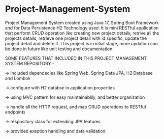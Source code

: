 # Project-Management-System

Project Management System created using Java 17, Spring Boot Framework and for Data Persistence H2 Technology used. It is mini RESTful application that perform CRUD operation like creating new project details, retrive all the projects details, retrieve one project detail with id specific, update the project detail and delete it. This project is in intial stage, more updation can be done in future like unit testing and documentation.

SOME FEATURES THAT INCLUDED IN THIS PROJECT MANAGEMENT SYSTEM REPOSITORY - 

-> included dependecies like Spring Web, Spring Data JPA, H2 Database and Lombok

-> configure with H2 databse in application.properties

-> using MVC pattern for easy maintainablily, and better organization

-> handle all the HTTP request, and map CRUD operations to RESTful endpoints

-> respository class for extending JPA features

-> provided exeption handling and data validation
  
